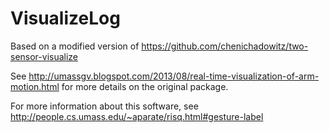 VisualizeLog
====================

Based on a modified version of https://github.com/chenichadowitz/two-sensor-visualize

See http://umassgv.blogspot.com/2013/08/real-time-visualization-of-arm-motion.html for more details on the original package.

For more information about this software, see http://people.cs.umass.edu/~aparate/risq.html#gesture-label
